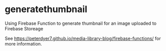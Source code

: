 # generatethumbnail
Using Firebase Function to generate thumbnail for an image uploaded to Firebase Storeage

See https://peterdyer7.github.io/media-library-blog/firebase-functions/ for more information.
